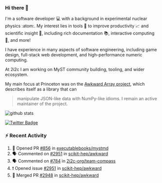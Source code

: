 ### Hi there 👋 

I'm a software developer 💻 with a background in experimental nuclear physics :atom:. My interest lies in tools :wrench: to improve productivity :chart_with_upwards_trend: and scientific insight :telescope:, including rich documentation 📚, interactive computing 🧮, and more! 

I have experience in many aspects of software engineering, including game design, full-stack web development, and high-performance numeric computing. 

At 2i2c I am working on MyST community building, tooling, and wider ecosystem. 

My main focus at Princeton was on the [Awkward Array project](awkward-array.org/), which describes itself as a library that can 
> manipulate JSON-like data with NumPy-like idioms. I remain an active maintainer of the project. 

![github stats](https://github-readme-stats.vercel.app/api?username=agoose77&show_icons=true&hide_rank=true&hide_title=true&bg_color=30,e76445,904e95&text_color=efe3ec&icon_color=efe3ec)
<!--
**agoose77/agoose77** is a ✨ _special_ ✨ repository because its `README.md` (this file) appears on your GitHub profile.

Here are some ideas to get you started:

- 🔭 I’m currently working on ...
- 🌱 I’m currently learning ...
- 👯 I’m looking to collaborate on ...
- 🤔 I’m looking for help with ...
- 💬 Ask me about ...
- 📫 How to reach me: ...
- 😄 Pronouns: ...
- ⚡ Fun fact: ...
-->

[![Twitter Badge](https://img.shields.io/twitter/follow/agoose77?style=flat-square&logo=Twitter&logoColor=white&color=cornflowerblue)](https://twitter.com/agoose77)

### :zap: Recent Activity

<!--START_SECTION:activity-->
1. 💪 Opened PR [#856](https://github.com/executablebooks/mystmd/pull/856) in [executablebooks/mystmd](https://github.com/executablebooks/mystmd)
2. 🗣 Commented on [#2951](https://github.com/scikit-hep/awkward/issues/2951#issuecomment-1894066181) in [scikit-hep/awkward](https://github.com/scikit-hep/awkward)
3. 🗣 Commented on [#784](https://github.com/2i2c-org/team-compass/issues/784#issuecomment-1894055527) in [2i2c-org/team-compass](https://github.com/2i2c-org/team-compass)
4. ❗ Opened issue [#2951](https://github.com/scikit-hep/awkward/issues/2951) in [scikit-hep/awkward](https://github.com/scikit-hep/awkward)
5. 🎉 Merged PR [#2948](https://github.com/scikit-hep/awkward/pull/2948) in [scikit-hep/awkward](https://github.com/scikit-hep/awkward)
<!--END_SECTION:activity-->
